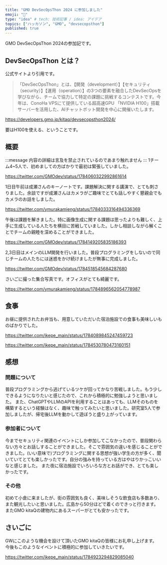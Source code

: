 ```yaml
---
title: "GMO DevSecOpsThon 2024 に参加しました"
emoji: "🍛"
type: "idea" # tech: 技術記事 / idea: アイデア
topics: ["ハッカソン", "GMO", "devsecopsthon"]
published: true
---
```


GMO DevSecOpsThon 2024の参加記です。

## DevSecOpsThon とは？

公式サイトより引用です。


> 「DevSecOpsThon」とは、【開発（development）】【セキュリティ（security）】【運用（operation）】の3つの要素を融合したDevSecOpsを学びながら、チームで協力して特定の課題に挑戦するコンテストです。今年は、ConoHa VPSにて提供している超高速GPU 「NVIDIA H100」搭載サーバーを活用した、AIチャットボット開発を中心に開催いたします。

https://developers.gmo.jp/kitaq/devsecopsthon2024/

要はH100を使える、ということです。

## 概要
:::message
内容の詳細は言及を禁止されているのであまり触れません
:::
1チーム4~5人で、初めましての方ばかりで最初は緊張していました。

https://twitter.com/GMOdev/status/1784060322992861614

1日目午前は成瀬さんのキーノートです。課題解決に関する講演で、とても刺さりました。余談ですが成瀬さんはカメラがご趣味でとても話しやすく懇親会でもカメラのお話をしました。

https://twitter.com/ymurakamieng/status/1784033316494336369

午後は課題を解きました。特に画像生成に関する課題は思ったよりも難しく、上手に生成している人たちを横目に苦戦していました。しかし相談しながら解くことでチームの親睦を深めることができました。

https://twitter.com/GMOdev/status/1784149205835186393

2,3日目はメインのLLM開発を行いました。普段プログラミングをしないので同じチームの人たちには迷惑をかけ続けましたが無事に完成しました。

https://twitter.com/GMOdev/status/1784518545684287680

さいごに撮った集合写真です。オフィスがとても綺麗です。

https://twitter.com/ymurakamieng/status/1784896562054778987

## 食事
お昼に提供されたお弁当も、用意していただいた宿泊施設での食事も美味しいものばかりでした。

https://twitter.com/ikepe_main/status/1784089845247459723

https://twitter.com/ikepe_main/status/1784530780473160151


## 感想
### 問題について
普段プログラミングから逃げているツケが回ってかなり苦戦しました。もう少しできるようになりたいと感じたので、これから積極的に勉強しようと思いました。
また、ChatGPTやLLMのAPIを利用することはあっても、LLMそのものを構築するという経験はなく、趣味で触ってみたいと思いました。研究室5人で参加しましたが、帰宅後LLMを動かして遊ぼうと盛り上がっています。

### 参加者について
今までセキュリティ関連のイベントにしか参加してこなかったので、普段関わらない方々とお話しすることができました。そこで雰囲気の違いを感じることができました。(いい意味で)プログラミングに関する思想が強い学生の方が多く、聞いていてとても楽しかったです。自分の強みを持っている方はやはりかっこいいなと感じました。
また夜に宿泊施設でいろいろな方とお話ができ、とても楽しかったです。

### その他
初めて小倉に来ましたが、街の雰囲気も良く、美味しそうな飲食店も多数あり、また観光したいと思いました。広島から50分ほどで着くのできっと行きます。またGMO kitaQの建物内にあるスーパーがとても安かったです。


## さいごに
GWにこのような機会を設けて頂いたGMO kitaQの皆様にお礼申し上げます。
今後もこのようなイベントに積極的に参加していきたいです。

https://twitter.com/ikepe_main/status/1784923294829085040